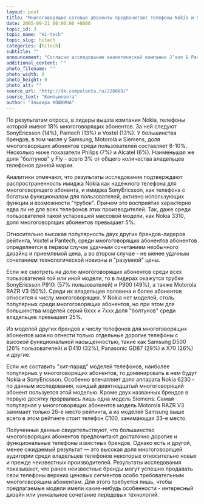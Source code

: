 ```yaml
---
layout: post
title: "Многоговорящие сотовые абоненты предпочитают телефоны Nokia и SonyEricsson"
date: 2005-09-21 00:00:00 +0000
topic_id: 3
topic_name: "Hi-tech"
topic_slug: hitech
categories: [hitech]
subtitle: ""
announcement: "Согласно исследованию аналитической компании J’son & Partners, многоговорящие сотовые абоненты предпочитают телефоны \"бизнес-класса\" от Nokia и SonyEricsson и очень редко выбирают недорогие трубки малораспространенных брендов. Онлайновый опрос, посвященный потребительским предпочтениям различных категорий пользователей сотовой связи, проводился в апреле 2005 года. Под многоговорящей аудиторией понимались респонденты, тратящие на сотовую связь в месяц 50 долларов США и более."
additional_content: ""
photo_filename: ""
photo_width: 0
photo_height: 0
photo_alt: ""
source_url: "http://dk.compulenta.ru/228669/"
source_text: "Компьюлента"
author: "Эльвира КОШКИНА"
---
```

По результатам опроса, в лидеры вышла компания Nokia, телефоны которой имеют 18% многоговорящих абонентов. За ней следуют SonyEricsson (14%), Pantech (13%) и Voxtel (13%). У большинства брендов, в том числе у Samsung, Motorola и Siemens, доля многоговорящих абонентов среди пользователей составляет 8-10%. Несколько ниже показатели Philips (7%) и Alcatel (6%). Наименьшая же доля "болтунов" у Fly - всего 3% от общего количества владельцев телефонов данной марки.

Аналитики отмечают, что результаты исследования подтверждают распространенность имиджа Nokia как надежного телефона для многоговорящего абонента, и имиджа SonyEricsson, как телефона с богатым функционалом для пользователей, активно использующих функции и возможности "трубок". Причем это восприятие характерно едва ли не для всех телефонов этих производителей. Так, даже среди пользователей такой устаревшей массовой модели, как Nokia 3310, доля многоговорящих абонентов превышает 5%.

Относительно высокая популярность двух других брендов-лидеров рейтинга, Voxtel и Pantech, среди многоговорящих абонентов абонентов определяется в первом случае удачным сочетанием необычного дизайна и приемлемой цена, а во втором случае - не менее удачным сочетанием технологической новизны и "разумной" цены.

Если же смотреть на долю многоговорящих абонентов среди всех пользователей той или иной модели, то в лидерах окажутся трубки SonyEricsson P910i (57% пользователей) и P900 (49%), а также Motorola RAZR V3 (50%). Среди их владельцев половина и более абонентов относится к числу многоговорящих. У Nokia нет моделей, столь популярных среди многоговорящих абонентов, но при этом для большинства моделей серий 6xxx и 7xxx доля "болтунов" среди владельцев превышает 25%.

Из моделей других брендов к числу телефонов для многоговорящих абонентов можно отнести только отдельные дорогие телефоны с высокой функциональной насыщенностью, такие как Samsung D500 (26% пользователей) и D410 (32%), Panasonic GD87 (29%) и X70 (26%) и другие. 

Если же составить "хит-парад" моделей телефонов, наиболее популярных у многоговорящих абонентов, то доминировать в нем будут Nokia и SonyEricsson. Особенно впечатляет доля аппарата Nokia 6230 - по данным исследования, каждый девятнадцатый многоговорящий абонент пользуется этой моделью. Кроме двух названных брендов в первую десятку прорвалась лишь одна модель Siemens. Самая популярная у многоговорящих абонентов модель Motorola RAZR V3 занимает только 26-е место рейтинга, а из моделей Samsung выше всего в этом рейтинге стоит телефон C100, занимающая 33-е место.

Полученные данные свидетельствуют, что большинство многоговорящих абонентов предпочитают достаточно дорогие и функциональные телефоны известных брендов. Однако есть и другой, менее ожидаемый результат &mdash; это высокая доля многоговорящей аудитории среди владельцев телефонов некоторых относительно новых и прежде неизвестных производителей. Результаты исследования показывают, что ранее неизвестные бренды могут успешно продавать свои телефоны верхних ценовых сегментов особо требовательным многоговорящим абонентам. Для этого требуется лишь, чтобы предлагаемые модели имели какие-нибудь особенности - интересный дизайн или уникальное сочетание передовых технологий.
